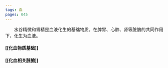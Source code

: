 ```yaml
---
tags: 血
pages: 045
---
```

&emsp;&emsp;水谷精微和肾精是血液化生的基础物质。在脾胃、心肺、肾等脏腑的共同作用下，化生为血液。

#### [[化血物质基础]]
#### [[化血相关脏腑]]